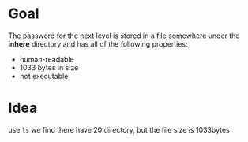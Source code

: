 # Goal

The password for the next level is stored in a file somewhere under the **inhere** directory and has all of the following properties:

- human-readable
- 1033 bytes in size
- not executable



# Idea

use `ls` we find there have 20 directory, but the file size is 1033bytes